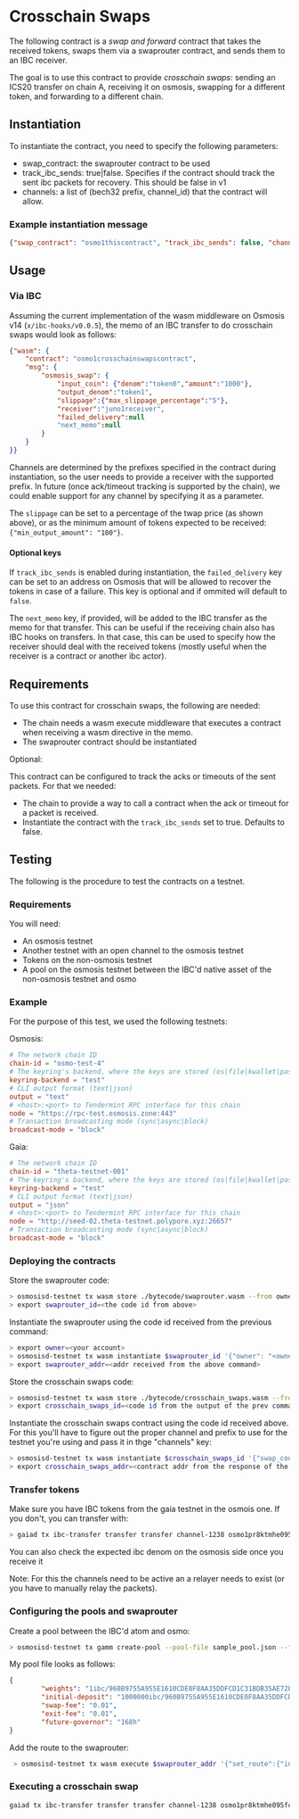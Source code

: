 # Crosschain Swaps

The following contract is a *swap and forward* contract that takes the received
tokens, swaps them via a swaprouter contract, and sends them to an IBC receiver.

The goal is to use this contract to provide *crosschain swaps*: sending an ICS20
transfer on chain A, receiving it on osmosis, swapping for a different token,
and forwarding to a different chain.

## Instantiation

To instantiate the contract, you need to specify the following parameters:

 * swap_contract: the swaprouter contract to be used
 * track_ibc_sends: true|false. Specifies if the contract should track the sent ibc packets for recovery. This should be false in v1
 * channels: a list of (bech32 prefix, channel_id) that the contract will allow. 

### Example instantiation message

``` json
{"swap_contract": "osmo1thiscontract", "track_ibc_sends": false, "channels": [["cosmos", "channel-0"], ["juno", "channel-42"]]}
```

## Usage

### Via IBC

Assuming the current implementation of the wasm middleware on Osmosis v14 (`x/ibc-hooks/v0.0.5`), the memo
of an IBC transfer to do crosschain swaps would look as follows:

``` json
{"wasm": {
    "contract": "osmo1crosschainswapscontract", 
    "msg": {
        "osmosis_swap": {
            "input_coin": {"denom":"token0","amount":"1000"}, 
            "output_denom":"token1",
            "slippage":{"max_slippage_percentage":"5"},
            "receiver":"juno1receiver",
            "failed_delivery":null
            "next_memo":null
        }
    }
}}
```

Channels are determined by the prefixes specified in the contract during
instantiation, so the user needs to provide a receiver with the supported
prefix. In future (once ack/timeout tracking is supported by the chain), we
could enable support for any channel by specifying it as a parameter.

The `slippage` can be set to a percentage of the twap price (as shown above), or as
the minimum amount of tokens expected to be received: `{"min_output_amount": "100"}`.


#### Optional keys

If `track_ibc_sends` is enabled during instantiation, the `failed_delivery` key
can be set to an address on Osmosis that will be allowed to recover the tokens
in case of a failure. This key is optional and if ommited will default to
`false`.

The `next_memo` key, if provided, will be added to the IBC transfer as the memo
for that transfer. This can be useful if the receiving chain also has IBC hooks
on transfers. In that case, this can be used to specify how the receiver should
deal with the received tokens (mostly useful when the receiver is a contract or
another ibc actor).


## Requirements

To use this contract for crosschain swaps, the following are needed:

 * The chain needs a wasm execute middleware that executes a contract when
   receiving a wasm directive in the memo.
 * The swaprouter contract should be instantiated
 
Optional:

This contract can be configured to track the acks or timeouts of the sent
packets. For that we needed:

 * The chain to provide a way to call a contract when the ack or timeout for a
   packet is received. 
 * Instantiate the contract with the `track_ibc_sends` set to true. Defaults
   to false.


## Testing

The following is the procedure to test the contracts on a testnet.

### Requirements

You will need: 

* An osmosis testnet
* Another testnet with an open channel to the osmosis testnet
* Tokens on the non-osmosis testnet
* A pool on the osmosis testnet between the IBC'd native asset of the
  non-osmosis testnet and osmo
  
### Example

For the purpose of this test, we used the following testnets:

Osmosis:

``` toml
# The network chain ID
chain-id = "osmo-test-4"
# The keyring's backend, where the keys are stored (os|file|kwallet|pass|test|memory)
keyring-backend = "test"
# CLI output format (text|json)
output = "text"
# <host>:<port> to Tendermint RPC interface for this chain
node = "https://rpc-test.osmosis.zone:443"
# Transaction broadcasting mode (sync|async|block)
broadcast-mode = "block"
```

Gaia:

``` toml
# The network chain ID
chain-id = "theta-testnet-001"
# The keyring's backend, where the keys are stored (os|file|kwallet|pass|test|memory)
keyring-backend = "test"
# CLI output format (text|json)
output = "json"
# <host>:<port> to Tendermint RPC interface for this chain
node = "http://seed-02.theta-testnet.polypore.xyz:26657"
# Transaction broadcasting mode (sync|async|block)
broadcast-mode = "block"
```

### Deploying the contracts

Store the swaprouter code:

``` sh
> osmosisd-testnet tx wasm store ./bytecode/swaprouter.wasm --from owner  --gas auto --gas-prices 0.1uosmo --gas-adjustment 1.3 -y
> export swaprouter_id=<the code id from above>
```

Instantiate the swaprouter using the code id received from the previous command:

``` sh
> export owner=<your account>
> osmosisd-testnet tx wasm instantiate $swaprouter_id '{"owner": "<owner bech32 addr>"}' --from owner --admin $owner --label swaprouter --yes
> export swaprouter_addr=<addr received from the above command>
```

Store the crosschain swaps code:

``` sh
> osmosisd-testnet tx wasm store ./bytecode/crosschain_swaps.wasm --from owner  --gas auto --gas-prices 0.1uosmo --gas-adjustment 1.3 -y
> export crosschain_swaps_id=<code id from the output of the prev command>
```

Instantiate the crosschain swaps contract using the code id received above. For
this you'll have to figure out the proper channel and prefix to use for the
testnet you're using and pass it in thge "channels" key:


``` sh
> osmosisd-testnet tx wasm instantiate $crosschain_swaps_id '{"swap_contract": "osmo1jd8fhpudhy8n77t57uqgq8jltc80khtrp2x0sflr0sa9useuyc7qcwc5ea", "track_ibc_sends": false, "channels": [["cosmos", "channel-314"]]}' --from owner --admin $owner --label=crosschain_swaps --yes
> export crosschain_swaps_addr=<contract addr from the response of the prec command>
```

### Transfer tokens

Make sure you have IBC tokens from the gaia testnet in the osmois one. If you don't, you can transfer with:

``` sh
> gaiad tx ibc-transfer transfer transfer channel-1238 osmo1pr8ktmhe095fc5stt5xrh4caw09xgtnasnwwf7 5850086uatom --from hub1 -y --gas auto --gas-prices 0.1uatom --gas-adjustment 1.3
```

You can also check the expected ibc denom on the osmosis side once you receive it

Note: For this the channels need to be active an a relayer needs to exist (or you have to manually relay the packets).

### Configuring the pools and swaprouter

Create a pool between the IBC'd atom and osmo:

``` sh
> osmosisd-testnet tx gamm create-pool --pool-file sample_pool.json --from owner
```

My pool file looks as follows:

``` json
{
        "weights": "1ibc/960B9755A955E1610CDE0F8AA35DDFCD1C31BDB35AE72E2702E1C2C2E778E603,1uosmo",
        "initial-deposit": "1000000ibc/960B9755A955E1610CDE0F8AA35DDFCD1C31BDB35AE72E2702E1C2C2E778E603,1000000uosmo",
        "swap-fee": "0.01",
        "exit-fee": "0.01",
        "future-governor": "168h"
}
```

Add the route to the swaprouter:

``` sh
 > osmosisd-testnet tx wasm execute $swaprouter_addr '{"set_route":{"input_denom":"ibc/960B9755A955E1610CDE0F8AA35DDFCD1C31BDB35AE72E2702E1C2C2E778E603","output_denom":"uosmo","pool_route":[{"pool_id":"720","token_out_denom":"uosmo"}]}}' --from owner -y
```

### Executing a crosschain swap

``` sh
gaiad tx ibc-transfer transfer transfer channel-1238 osmo1pr8ktmhe095fc5stt5xrh4caw09xgtnasnwwf7 1uatom --from hub1 -y --gas auto --gas-prices 0.1uatom --gas-adjustment 1.3 --memo '{"wasm": {"contract": "osmo1jx6d8x33yrysq0dyxpkwz48d2fn795y5p26ptsy4vchsjq52lteskp8n2q", "msg": {"osmosis_swap":{"input_coin":{"denom":"ibc/960B9755A955E1610CDE0F8AA35DDFCD1C31BDB35AE72E2702E1C2C2E778E603","amount":"100"},"output_denom":"uosmo","slippage":{"max_slippage_percentage":"20"},"receiver":"cosmos1qraj684l2deqwhe2x0dcz26xf28j5hrml8dlv5"}}}}'
```


